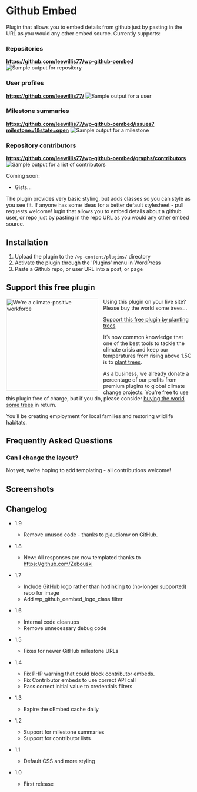 # Github Embed

Plugin that allows you to embed details from github just by pasting in the URL as you would any other embed source. Currently supports:

### Repositories
__https://github.com/leewillis77/wp-github-oembed__
![Sample output for repository](https://raw.github.com/leewillis77/wp-github-oembed/master/screenshot-1.png)

### User profiles
__https://github.com/leewillis77/__
![Sample output for a user](https://raw.github.com/leewillis77/wp-github-oembed/master/screenshot-2.png)

### Milestone summaries
__https://github.com/leewillis77/wp-github-oembed/issues?milestone=1&state=open__
![Sample output for a milestone](https://raw.github.com/leewillis77/wp-github-oembed/master/screenshot-3.png)

### Repository contributors
__https://github.com/leewillis77/wp-github-oembed/graphs/contributors__
![Sample output for a list of contributors](https://raw.github.com/leewillis77/wp-github-oembed/master/screenshot-4.png)

Coming soon:

* Gists...

The plugin provides very basic styling, but adds classes so you can style as you see fit. If anyone has some ideas for a better default stylesheet - pull requests welcome!
lugin that allows you to embed details about a github user, or repo just by pasting in the repo URL as you would any other embed source.

## Installation

1. Upload the plugin to the `/wp-content/plugins/` directory
2. Activate the plugin through the 'Plugins' menu in WordPress
3. Paste a Github repo, or user URL into a post, or page

## Support this free plugin

<img src="https://raw.github.com/leewillis77/wp-github-oembed/master/img/cpw.png" width="250" alt="We're a climate-positive workforce" style="float: left; margin-right: 1em;">

Using this plugin on your live site? Please buy the world some trees...

<a target="_blank" rel="noopener noreferrer nofollow" href="https://ecologi.com/ademtisoftware?gift-trees&amp;r=ademtisoftware">Support this free plugin by planting trees</a>

It’s now common knowledge that one of the best tools to tackle the climate crisis and keep our temperatures from rising above 1.5C is to <a href="https://www.bbc.co.uk/news/science-environment-48870920" target="_blank" rel="noopener noreferrer nofollow">plant trees</a>.

As a business, we already donate a percentage of our profits from premium plugins to global climate change projects. You're free to use this plugin free of charge, but if you do, please consider <a
target="_blank" rel="noopener noreferrer nofollow" href="https://ecologi.com/ademtisoftware?gift-trees&amp;r=ademtisoftware">buying the world some trees</a> in return. 

You’ll be creating employment for local families and restoring wildlife habitats.

## Frequently Asked Questions

### Can I change the layout?
Not yet, we're hoping to add templating - all contributions welcome!

## Screenshots


## Changelog

- 1.9
    - Remove unused code - thanks to pjaudiomv on GitHub.
    
- 1.8
    - New: All responses are now templated thanks to https://github.com/Zebouski

- 1.7
    - Include GitHub logo rather than hotlinking to (no-longer supported) repo for image
    - Add wp_github_oembed_logo_class filter

- 1.6
    - Internal code cleanups
    - Remove unnecessary debug code

- 1.5
    - Fixes for newer GitHub milestone URLs

- 1.4
   - Fix PHP warning that could block contributor embeds.
   - Fix Contributor embeds to use correct API call
   - Pass correct initial value to credentials filters

- 1.3
    - Expire the oEmbed cache daily

- 1.2
    - Support for milestone summaries
    - Support for contributor lists
- 1.1
    - Default CSS and more styling
- 1.0
	- First release
